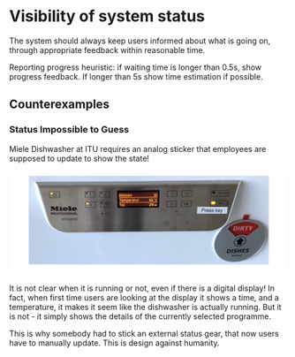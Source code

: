 # Visibility of system status

The system should always keep users informed about what is going on, through appropriate feedback within reasonable time.

Reporting progress heuristic: if waiting time is longer than 0.5s, show progress feedback. If longer than 5s show time estimation if possible. 


## Counterexamples

###  Status Impossible to Guess

Miele Dishwasher at ITU requires an analog sticker that employees are supposed to update to show the state! 

![](images/dishwasher-status.png)


It is not clear when it is running or not, even if there is a digital display! In fact, when first time users are looking at the display it shows a time, and a temperature, it makes it seem like the dishwasher is actually running. But it is not - it simply shows the details of the currently selected programme.

This is why somebody had to stick an external status gear, that now users have to manually update.  This is design against humanity. 
